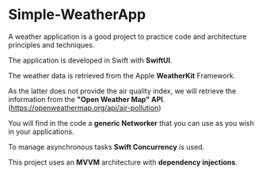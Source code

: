 # Simple-WeatherApp

A weather application is a good project to practice code and architecture principles and techniques.

The application is developed in Swift with **SwiftUI**.

The weather data is retrieved from the Apple **WeatherKit** Framework.

As the latter does not provide the air quality index, we will retrieve the information from the **"Open Weather Map" API**.
(https://openweathermap.org/api/air-pollution)

You will find in the code a **generic Networker** that you can use as you wish in your applications.

To manage asynchronous tasks **Swift Concurrency** is used.

This project uses an **MVVM** architecture with **dependency injections**.


